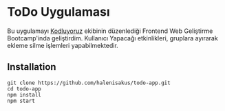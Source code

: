 # ToDo Uygulaması
Bu uygulamayı [Kodluyoruz](https://kodluyoruz.org) ekibinin düzenlediği Frontend Web Geliştirme Bootcamp'inda geliştirdim. Kullanıcı Yapacağı etkinlikleri, gruplara ayırarak ekleme silme işlemleri yapabilmektedir.


## Installation
```
git clone https://github.com/halenisakus/todo-app.git
cd todo-app
npm install
npm start

```
